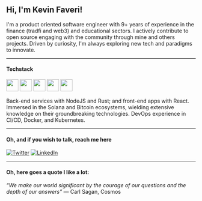 ## Hi, I'm Kevin Faveri!

I'm a product oriented software engineer with 9+ years of experience in the finance (tradfi and web3) and educational sectors.
I actively contribute to open source engaging with the community through mine and others projects.
Driven by curiosity, I'm always exploring new tech and paradigms to innovate.

---

#### Techstack

<p float="left">
  <img src="https://github.com/kevinfaveri/kevinfaveri/assets/18222497/de85ee6c-40c4-4879-8e5c-7947d92c22ab" width="32" />
  <img src="https://github.com/kevinfaveri/kevinfaveri/assets/18222497/8fc1d4ca-613a-4d2f-adeb-9c7ee957fa1a" width="32" /> 
  <img src="https://github.com/kevinfaveri/kevinfaveri/assets/18222497/6089d040-3e3b-44e4-88eb-4982f508e704" width="32" />   
  <img src="https://github.com/kevinfaveri/kevinfaveri/assets/18222497/3d7c93c2-8906-45c8-aac4-13b90159b215" width="32" />
  <img src="https://github.com/kevinfaveri/kevinfaveri/assets/18222497/7c6a374f-193c-4b9d-b0b5-fee4017042ba" width="32" />
</p>


Back-end services with NodeJS and Rust; and front-end apps with React.
Immersed in the Solana and Bitcoin ecosystems, wielding extensive knowledge on their groundbreaking technologies.
DevOps experience in CI/CD, Docker, and Kubernetes.

---

#### Oh, and if you wish to talk, reach me here

[![Twitter](https://img.shields.io/badge/%40kevfaveri_-Twitter-2EA1F2?style=for-the-badge&logo=twitter)](https://twitter.com/kevfaveri)
[![LinkedIn](https://img.shields.io/badge/Kevin-LinkedIn-1F77B5?style=for-the-badge&logo=linkedin)](https://www.linkedin.com/in/kevinfaveri/)

---

#### Oh, here goes a quote I like a lot:

*“We make our world significant by the courage of our questions and the depth of our answers”*
― Carl Sagan, Cosmos
